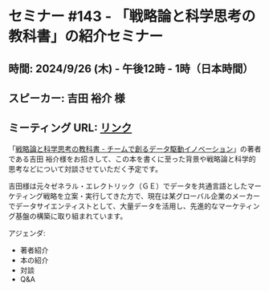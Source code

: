 # セミナー #143 - 「戦略論と科学思考の教科書」の紹介セミナー

## 時間: 2024/9/26 (木) - 午後12時 - 1時（日本時間）
## スピーカー: 吉田 裕介 様
## ミーティング URL: [リンク](https://us02web.zoom.us/j/331585134?pwd=VGVyeXBRWjFMT2hESFdhSU45Z2d0dz09) 

「[戦略論と科学思考の教科書 - チームで創るデータ駆動イノベーション](https://amzn.asia/d/fduqqS3)」の著者である吉田 裕介様をお招きして、この本を書くに至った背景や戦略論と科学的思考などについて対談させていただく予定です。

吉田様は元々ゼネラル・エレクトリック（ＧＥ）でデータを共通言語としたマーケティング戦略を立案・実行してきた方で、現在は某グローバル企業のメーカーでデータサイエンティストとして、大量データを活用し、先進的なマーケティング基盤の構築に取り組まれています。

アジェンダ:
* 著者紹介
* 本の紹介
* 対談
* Q&A